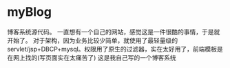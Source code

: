 # myBlog
博客系统源代码。
一直想有一个自己的网站，感觉这是一件很酷的事情，于是就开始了。
对于架构，因为业务比较少简单，就使用了最轻量级的servlet/jsp+DBCP+mysql。权限用了原生的过滤器，实在太好用了，前端模板是在网上找的(写页面实在太痛苦了)
这是我自己写的一个博客系统
